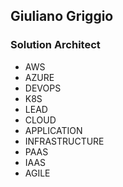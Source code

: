 ## Giuliano Griggio
### Solution Architect
- AWS
- AZURE
- DEVOPS
- K8S
- LEAD
- CLOUD
- APPLICATION
- INFRASTRUCTURE
- PAAS
- IAAS 
- AGILE